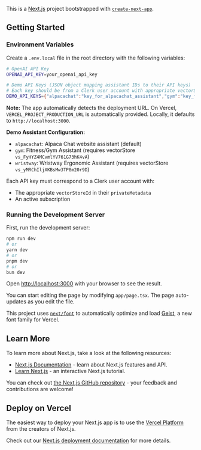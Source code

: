 This is a [Next.js](https://nextjs.org) project bootstrapped with [`create-next-app`](https://nextjs.org/docs/app/api-reference/cli/create-next-app).

## Getting Started

### Environment Variables

Create a `.env.local` file in the root directory with the following variables:

```bash
# OpenAI API Key
OPENAI_API_KEY=your_openai_api_key

# Demo API Keys (JSON object mapping assistant IDs to their API keys)
# Each key should be from a Clerk user account with appropriate vectorStoreId in privateMetadata
DEMO_API_KEYS={"alpacachat":"key_for_alpacachat_assistant","gym":"key_for_gym_assistant","wristway":"key_for_wristway_assistant"}
```

**Note:** The app automatically detects the deployment URL. On Vercel, `VERCEL_PROJECT_PRODUCTION_URL` is automatically provided. Locally, it defaults to `http://localhost:3000`.

**Demo Assistant Configuration:**

- `alpacachat`: Alpaca Chat website assistant (default)
- `gym`: Fitness/Gym Assistant (requires vectorStore `vs_FyHYZ4MCvmlYV761G73hK4vA`)
- `wristway`: Wristway Ergonomic Assistant (requires vectorStore `vs_yMRChIljXKBsMw3TP8m20r9D`)

Each API key must correspond to a Clerk user account with:

- The appropriate `vectorStoreId` in their `privateMetadata`
- An active subscription

### Running the Development Server

First, run the development server:

```bash
npm run dev
# or
yarn dev
# or
pnpm dev
# or
bun dev
```

Open [http://localhost:3000](http://localhost:3000) with your browser to see the result.

You can start editing the page by modifying `app/page.tsx`. The page auto-updates as you edit the file.

This project uses [`next/font`](https://nextjs.org/docs/app/building-your-application/optimizing/fonts) to automatically optimize and load [Geist](https://vercel.com/font), a new font family for Vercel.

## Learn More

To learn more about Next.js, take a look at the following resources:

- [Next.js Documentation](https://nextjs.org/docs) - learn about Next.js features and API.
- [Learn Next.js](https://nextjs.org/learn) - an interactive Next.js tutorial.

You can check out [the Next.js GitHub repository](https://github.com/vercel/next.js) - your feedback and contributions are welcome!

## Deploy on Vercel

The easiest way to deploy your Next.js app is to use the [Vercel Platform](https://vercel.com/new?utm_medium=default-template&filter=next.js&utm_source=create-next-app&utm_campaign=create-next-app-readme) from the creators of Next.js.

Check out our [Next.js deployment documentation](https://nextjs.org/docs/app/building-your-application/deploying) for more details.

